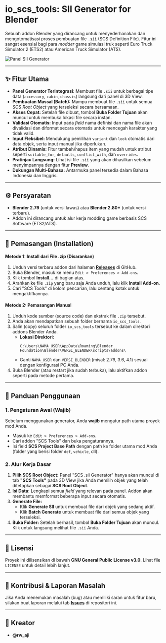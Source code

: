 # io_scs_tools: SII Generator for Blender

Sebuah addon Blender yang dirancang untuk menyederhanakan dan mengotomatisasi proses pembuatan file `.sii` (SCS Definition File). Fitur ini sangat esensial bagi para *modder* game simulasi truk seperti Euro Truck Simulator 2 (ETS2) atau American Truck Simulator (ATS).

![Panel SII Generator](https://via.placeholder.com/800x500.png?text=Screenshot+Panel+Addon+Anda+di+Sini)

---

## ✨ Fitur Utama

* **Panel Generator Terintegrasi:** Membuat file `.sii` untuk berbagai tipe data (`accessory`, `cabin`, `chassis`) langsung dari panel di 3D View.
* **Pembuatan Massal (Batch):** Mampu membuat file `.sii` untuk semua *SCS Root Object* yang terseleksi secara bersamaan.
* **Akses Cepat:** Setelah file dibuat, tombol **Buka Folder Tujuan** akan muncul untuk membuka lokasi file secara instan.
* **Validasi Otomatis:** Input pada *field* nama definisi dan nama file akan divalidasi dan diformat secara otomatis untuk mencegah karakter yang tidak valid.
* **Input Fleksibel:** Mendukung pemilihan `variant` dan `look` otomatis dari data objek, serta input manual jika diperlukan.
* **Atribut Dinamis:** Fitur tambah/hapus item yang mudah untuk atribut seperti `suitable_for`, `defaults`, `conflict_with`, dan `overrides`.
* **Pratinjau Langsung:** Lihat isi file `.sii` yang akan dihasilkan sebelum menyimpannya dengan fitur **Preview**.
* **Dukungan Multi-Bahasa:** Antarmuka panel tersedia dalam Bahasa Indonesia dan Inggris.

---

## ⚙️ Persyaratan

* **Blender 2.79** (untuk versi lawas) atau **Blender 2.80+** (untuk versi terbaru).
* Addon ini dirancang untuk alur kerja modding game berbasis SCS Software (ETS2/ATS).

---

## 🚀 Pemasangan (Installation)

#### Metode 1: Install dari File .zip (Disarankan)

1.  Unduh versi terbaru addon dari halaman **[Releases](https://github.com/NAMA_ANDA/NAMA_REPO/releases)** di GitHub.
2.  Buka Blender, masuk ke menu `Edit > Preferences > Add-ons`.
3.  Klik tombol **Install...** di bagian atas.
4.  Arahkan ke file `.zip` yang baru saja Anda unduh, lalu klik **Install Add-on**.
5.  Cari "SCS Tools" di kolom pencarian, lalu centang kotak untuk mengaktifkannya.

#### Metode 2: Pemasangan Manual

1.  Unduh kode sumber (source code) dan ekstrak file `.zip` tersebut.
2.  Anda akan mendapatkan sebuah folder bernama `io_scs_tools`.
3.  Salin (copy) seluruh folder `io_scs_tools` tersebut ke dalam direktori addons Blender Anda.
    * **Lokasi Direktori:**
        ```
        C:\Users\NAMA_USER\AppData\Roaming\Blender Foundation\Blender\VERSI_BLENDER\scripts\addons\
        ```
    * Ganti `NAMA_USER` dan `VERSI_BLENDER` (misal: 2.79, 3.6, 4.1) sesuai dengan konfigurasi PC Anda.
4.  Buka Blender (atau restart jika sudah terbuka), lalu aktifkan addon seperti pada metode pertama.

---

## 📖 Panduan Penggunaan

### 1. Pengaturan Awal (Wajib)

Sebelum menggunakan generator, Anda **wajib** mengatur path utama proyek mod Anda.

* Masuk ke `Edit > Preferences > Add-ons`.
* Cari addon "SCS Tools" dan buka pengaturannya.
* Isi field **SCS Project Base Path** dengan path ke folder utama mod Anda (folder yang berisi folder `def`, `vehicle`, dll).

### 2. Alur Kerja Dasar

1.  **Pilih SCS Root Object:** Panel "SCS .sii Generator" hanya akan muncul di tab **"SCS Tools"** pada 3D View jika Anda memilih objek yang telah ditetapkan sebagai **SCS Root Object**.
2.  **Isi Data:** Lengkapi semua *field* yang relevan pada panel. Addon akan membantu memformat beberapa input secara otomatis.
3.  **Generate File:**
    * Klik **Generate SII** untuk membuat file dari objek yang sedang aktif.
    * Klik **Batch Generate** untuk membuat file dari semua objek yang terseleksi.
4.  **Buka Folder:** Setelah berhasil, tombol **Buka Folder Tujuan** akan muncul. Klik untuk langsung melihat file `.sii` Anda.

---

## 📄 Lisensi

Proyek ini dilisensikan di bawah **GNU General Public License v3.0**. Lihat file `LICENSE` untuk detail lebih lanjut.

---

## 🤝 Kontribusi & Laporan Masalah

Jika Anda menemukan masalah (bug) atau memiliki saran untuk fitur baru, silakan buat laporan melalui tab **[Issues](https://github.com/NAMA_ANDA/NAMA_REPO/issues)** di repositori ini.

---

## 👤 Kreator

* **@rw_aji**
